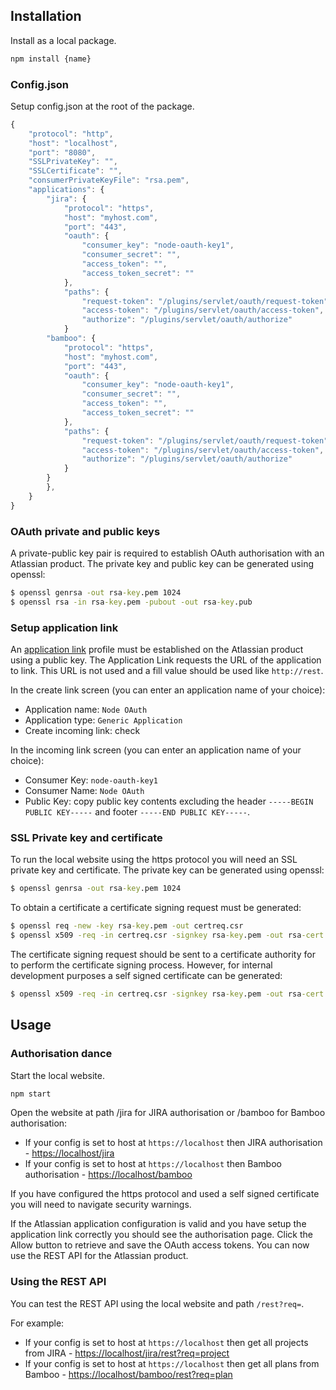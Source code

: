 ## Installation

Install as a local package.

```cmd
npm install {name}
```


### Config.json

Setup config.json at the root of the package.

```js
{
    "protocol": "http",
    "host": "localhost",
    "port": "8080",
    "SSLPrivateKey": "",
    "SSLCertificate": "",
    "consumerPrivateKeyFile": "rsa.pem",
    "applications": {
        "jira": {
            "protocol": "https",
            "host": "myhost.com",
            "port": "443",
            "oauth": {
                "consumer_key": "node-oauth-key1",
                "consumer_secret": "",
                "access_token": "",
                "access_token_secret": ""
            },
            "paths": {
                "request-token": "/plugins/servlet/oauth/request-token",
                "access-token": "/plugins/servlet/oauth/access-token",
                "authorize": "/plugins/servlet/oauth/authorize"
            }
        "bamboo": {
            "protocol": "https",
            "host": "myhost.com",
            "port": "443",
            "oauth": {
                "consumer_key": "node-oauth-key1",
                "consumer_secret": "",
                "access_token": "",
                "access_token_secret": ""
            },
            "paths": {
                "request-token": "/plugins/servlet/oauth/request-token",
                "access-token": "/plugins/servlet/oauth/access-token",
                "authorize": "/plugins/servlet/oauth/authorize"
            }
        }
        },
    }
}
```


### OAuth private and public keys

A private-public key pair is required to establish OAuth authorisation with an Atlassian product. The private key and public key can be generated using openssl:

```cmd
$ openssl genrsa -out rsa-key.pem 1024
$ openssl rsa -in rsa-key.pem -pubout -out rsa-key.pub
```


### Setup application link

An [application link](http://confluence.atlassian.com/display/JIRA/Configuring+Application+Links) profile must be established on the Atlassian product using a public key.  The Application Link requests the URL of the application to link. This URL is not used and a fill value should be used like `http://rest`.

In the create link screen (you can enter an application name of your choice):
* Application name: `Node OAuth`
* Application type: `Generic Application`
* Create incoming link: check

In the incoming link screen (you can enter an application name of your choice):
* Consumer Key: `node-oauth-key1`
* Consumer Name: `Node OAuth`
* Public Key: copy public key contents excluding the header `-----BEGIN PUBLIC KEY-----` and footer `-----END PUBLIC KEY-----`.


### SSL Private key and certificate

To run the local website using the https protocol you will need an SSL private key and certificate.  The private key can be generated using openssl:

```cmd
$ openssl genrsa -out rsa-key.pem 1024
```

To obtain a certificate a certificate signing request must be generated:

```cmd
$ openssl req -new -key rsa-key.pem -out certreq.csr
$ openssl x509 -req -in certreq.csr -signkey rsa-key.pem -out rsa-cert.pem
```

The certificate signing request should be sent to a certificate authority for to perform the certificate signing process.  However, for internal development purposes a self signed certificate can be generated:

```cmd
$ openssl x509 -req -in certreq.csr -signkey rsa-key.pem -out rsa-cert.pem
```


## Usage

### Authorisation dance

Start the local website.

```cmd
npm start
```

Open the website at path /jira for JIRA authorisation or /bamboo for Bamboo authorisation:
* If your config is set to host at `https://localhost` then JIRA authorisation - [https://localhost/jira](https://localhost/jira)
* If your config is set to host at `https://localhost` then Bamboo authorisation - [https://localhost/bamboo](https://localhost/bamboo)

If you have configured the https protocol and used a self signed certificate you will need to navigate security warnings.

If the Atlassian application configuration is valid and you have setup the application link correctly you should see the authorisation page.  Click the Allow button to retrieve and save the OAuth access tokens.  You can now use the REST API for the Atlassian product.


### Using the REST API

You can test the REST API using the local website and path `/rest?req=`.

For example:
* If your config is set to host at `https://localhost` then get all projects from JIRA - [https://localhost/jira/rest?req=project](https://localhost/jira/rest?req=project)
* If your config is set to host at `https://localhost` then get all plans from Bamboo - [https://localhost/bamboo/rest?req=plan](https://localhost/bamboo/rest?req=plan)
